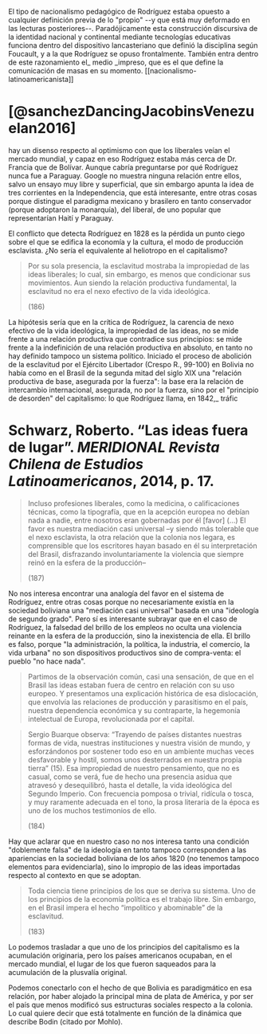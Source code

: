 El tipo de nacionalismo pedagógico de Rodríguez estaba opuesto a cualquier definición previa de lo "propio" --y que está muy deformado en las lecturas posteriores--. Paradójicamente esta construcción discursiva de la identidad nacional y continental mediante tecnologías educativas funciona dentro del dispositivo lancasteriano que definió la disciplina según Foucault, y a la que Rodríguez se opuso frontalmente. También entra dentro de este razonamiento el_ medio _impreso, que es el que define la comunicación de masas en su momento. [[nacionalismo-latinoamericanista]]

# [@sanchezDancingJacobinsVenezuelan2016]
hay un disenso respecto al optimismo con que los liberales veían el mercado mundial, y capaz en eso Rodríguez estaba más cerca de Dr. Francia que de Bolívar. Aunque cabría preguntarse por qué Rodríguez nunca fue a Paraguay. Google no muestra ninguna relación entre ellos, salvo un ensayo muy libre y superficial, que sin embargo apunta la idea de tres corrientes en la Independencia, que está interesante, entre otras cosas porque distingue el paradigma mexicano y brasilero en tanto conservador (porque adoptaron la monarquía), del liberal, de uno popular que representarían Haití y Paraguay.


El conflicto que detecta Rodríguez en 1828 es la pérdida un punto ciego sobre el que se edifica la economía y la cultura, el modo de producción esclavista. ¿No sería el equivalente al heliotropo en el capitalismo?

> Por su sola presencia, la esclavitud mostraba la impropiedad de las ideas liberales; lo cual, sin embargo, es menos que condicionar sus movimientos. Aun siendo la relación productiva fundamental, la esclavitud no era el nexo efectivo de la vida ideológica.
> 
> (186)

La hipótesis sería que en la crítica de Rodríguez, la carencia de nexo efectivo de la vida ideológica, la impropiedad de las ideas, no se mide frente a una relación productiva que contradice sus principios: se mide frente a la indefinición de una relación productiva en absoluto, en tanto no hay definido tampoco un sistema político. Iniciado el proceso de abolición de la esclavitud por el Ejército Libertador (Crespo R., 99-100) en Bolivia no había como en el Brasil de la segunda mitad del siglo XIX una "relación productiva de base, asegurada por la fuerza": la base era la relación de intercambio internacional, asegurada, no por la fuerza, sino por el "principio de desorden" del capitalismo: lo que Rodríguez llama, en 1842,_ tráfic
# Schwarz, Roberto. “Las ideas fuera de lugar”. _MERIDIONAL Revista Chilena de Estudios Latinoamericanos_, 2014, p. 17.

> Incluso profesiones liberales, como la medicina, o calificaciones técnicas, como la tipografía, que en la acepción europea no debían nada a nadie, entre nosotros eran gobernadas por él [favor] (...) El favor es nuestra mediación casi universal –y siendo más tolerable que el nexo esclavista, la otra relación que la colonia nos legara, es comprensible que los escritores hayan basado en él su interpretación del Brasil, disfrazando involuntariamente la violencia que siempre reinó en la esfera de la producción–
> 
> (187)

No nos interesa encontrar una analogía del favor en el sistema de Rodríguez, entre otras cosas porque no necesariamente existía en la sociedad boliviana una "mediación casi universal" basada en una "ideología de segundo grado". Pero sí es interesante subrayar que en el caso de Rodríguez, la falsedad del brillo de los empleos no oculta una violencia reinante en la esfera de la producción, sino la inexistencia de ella. El brillo es falso, porque "la administración, la política, la industria, el comercio, la vida urbana" no son dispositivos productivos sino de compra-venta: el pueblo "no hace nada".


> Partimos de la observación común, casi una sensación, de que en el Brasil las ideas estaban fuera de centro en relación con su uso europeo. Y presentamos una explicación histórica de esa dislocación, que envolvía las relaciones de producción y parasitismo en el país, nuestra dependencia económica y su contraparte, la hegemonía intelectual de Europa, revolucionada por el capital.


> Sergio Buarque observa: “Trayendo de países distantes nuestras formas de vida, nuestras instituciones y nuestra visión de mundo, y esforzándonos por sostener todo eso en un ambiente muchas veces desfavorable y hostil, somos unos desterrados en nuestra propia tierra” (15). Esa impropiedad de nuestro pensamiento, que no es casual, como se verá, fue de hecho una presencia asidua que atravesó y desequilibró, hasta el detalle, la vida ideológica del Segundo Imperio. Con frecuencia pomposa o trivial, ridícula o tosca, y muy raramente adecuada en el tono, la prosa literaria de la época es uno de los muchos testimonios de ello.
> 
> (184)

Hay que aclarar que en nuestro caso no nos interesa tanto una condición "doblemente falsa" de la ideología en tanto tampoco corresponden a las apariencias en la sociedad boliviana de los años 1820 (no tenemos tampoco elementos para evidenciarla), sino lo impropio de las ideas importadas respecto al contexto en que se adoptan.



> Toda ciencia tiene principios de los que se deriva su sistema. Uno de los principios de la economía política es el trabajo libre. Sin embargo, en el Brasil impera el hecho “impolítico y abominable” de la esclavitud.
> 
> (183)

Lo podemos trasladar a que uno de los principios del capitalismo es la acumulación originaria, pero los países americanos ocupaban, en el mercado mundial, el lugar de los que fueron saqueados para la acumulación de la plusvalía original.

Podemos conectarlo con el hecho de que Bolivia es paradigmático en esa relación, por haber alojado la principal mina de plata de América, y por ser el país que menos modificó sus estructuras sociales respecto a la colonia. Lo cual quiere decir que está totalmente en función de la dinámica que describe Bodin (citado por Mohlo).


